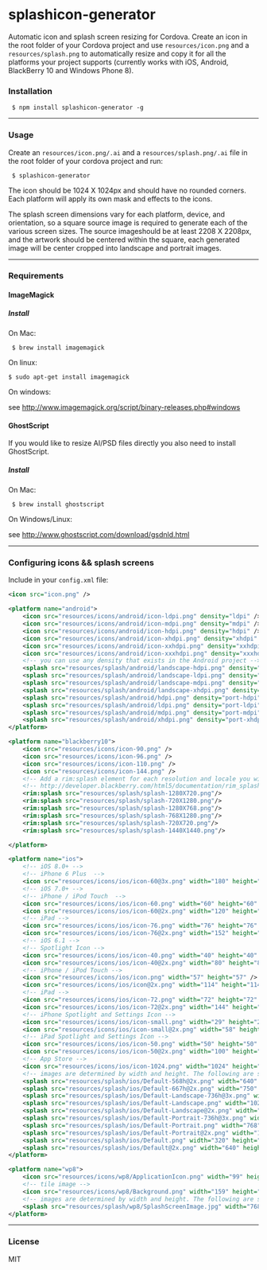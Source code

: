# splashicon-generator

Automatic icon and splash screen resizing for Cordova. Create an icon in the root folder of your 
Cordova project and use ```resources/icon.png``` and a ```resources/splash.png``` to automatically 
resize and copy it for all the platforms your project supports (currently works with iOS, Android, 
BlackBerry 10 and Windows Phone 8).

### Installation

     $ npm install splashicon-generator -g

---

### Usage

Create an ```resources/icon.png/.ai``` and a ```resources/splash.png/.ai``` file in the root folder of your 
cordova project and run:

     $ splashicon-generator

The icon should be 1024 X 1024px and should have no rounded corners. Each platform will apply its 
own mask and effects to the icons.

The splash screen dimensions vary for each platform, device, and orientation, so a square source 
image is required to generate each of the various screen sizes. The source imageshould be at least 
2208 X 2208px, and the artwork should be centered within the square, each generated image will be 
center cropped into landscape and portrait images. 

---

### Requirements

#### ImageMagick

##### Install 

On Mac:

     $ brew install imagemagick

On linux:

    $ sudo apt-get install imagemagick

On windows:

see http://www.imagemagick.org/script/binary-releases.php#windows


#### GhostScript

If you would like to resize AI/PSD files directly you also need to install GhostScript.

##### Install 

On Mac:
     
     $ brew install ghostscript

On Windows/Linux:

see http://www.ghostscript.com/download/gsdnld.html

---

### Configuring icons && splash screens

Include in your ```config.xml``` file:

```xml
<icon src="icon.png" />

<platform name="android">
    <icon src="resources/icons/android/icon-ldpi.png" density="ldpi" />
    <icon src="resources/icons/android/icon-mdpi.png" density="mdpi" />
    <icon src="resources/icons/android/icon-hdpi.png" density="hdpi" />
    <icon src="resources/icons/android/icon-xhdpi.png" density="xhdpi" />
    <icon src="resources/icons/android/icon-xxhdpi.png" density="xxhdpi" />
    <icon src="resources/icons/android/icon-xxxhdpi.png" density="xxxhdpi" />
    <!-- you can use any density that exists in the Android project -->
    <splash src="resources/splash/android/landscape-hdpi.png" density="land-hdpi"/>
    <splash src="resources/splash/android/landscape-ldpi.png" density="land-ldpi"/>
    <splash src="resources/splash/android/landscape-mdpi.png" density="land-mdpi"/>
    <splash src="resources/splash/android/landscape-xhdpi.png" density="land-xhdpi"/>
    <splash src="resources/splash/android/hdpi.png" density="port-hdpi"/>
    <splash src="resources/splash/android/ldpi.png" density="port-ldpi"/>
    <splash src="resources/splash/android/mdpi.png" density="port-mdpi"/>
    <splash src="resources/splash/android/xhdpi.png" density="port-xhdpi"/>
</platform>

<platform name="blackberry10">
    <icon src="resources/icons/icon-90.png" />
    <icon src="resources/icons/icon-96.png" />
    <icon src="resources/icons/icon-110.png" />
    <icon src="resources/icons/icon-144.png" />
    <!-- Add a rim:splash element for each resolution and locale you wish -->
    <!-- http://developer.blackberry.com/html5/documentation/rim_splash_element.html -->
    <rim:splash src="resources/splash/splash-1280X720.png"/>
    <rim:splash src="resources/splash/splash-720X1280.png"/>
    <rim:splash src="resources/splash/splash-1280X768.png"/>
    <rim:splash src="resources/splash/splash-768X1280.png"/>
    <rim:splash src="resources/splash/splash-720X720.png"/>
    <rim:splash src="resources/splash/splash-1440X1440.png"/>

</platform>

<platform name="ios">
    <!-- iOS 8.0+ -->
    <!-- iPhone 6 Plus  -->
    <icon src="resources/icons/ios/icon-60@3x.png" width="180" height="180" />
    <!-- iOS 7.0+ -->
    <!-- iPhone / iPod Touch  -->
    <icon src="resources/icons/ios/icon-60.png" width="60" height="60" />
    <icon src="resources/icons/ios/icon-60@2x.png" width="120" height="120" />
    <!-- iPad -->
    <icon src="resources/icons/ios/icon-76.png" width="76" height="76" />
    <icon src="resources/icons/ios/icon-76@2x.png" width="152" height="152" />
    <!-- iOS 6.1 -->
    <!-- Spotlight Icon -->
    <icon src="resources/icons/ios/icon-40.png" width="40" height="40" />
    <icon src="resources/icons/ios/icon-40@2x.png" width="80" height="80" />
    <!-- iPhone / iPod Touch -->
    <icon src="resources/icons/ios/icon.png" width="57" height="57" />
    <icon src="resources/icons/ios/icon@2x.png" width="114" height="114" />
    <!-- iPad -->
    <icon src="resources/icons/ios/icon-72.png" width="72" height="72" />
    <icon src="resources/icons/ios/icon-72@2x.png" width="144" height="144" />
    <!-- iPhone Spotlight and Settings Icon -->
    <icon src="resources/icons/ios/icon-small.png" width="29" height="29" />
    <icon src="resources/icons/ios/icon-small@2x.png" width="58" height="58" />
    <!-- iPad Spotlight and Settings Icon -->
    <icon src="resources/icons/ios/icon-50.png" width="50" height="50" />
    <icon src="resources/icons/ios/icon-50@2x.png" width="100" height="100" />
    <!-- App Store -->
    <icon src="resources/icons/ios/icon-1024.png" width="1024" height="1024" />
    <!-- images are determined by width and height. The following are supported -->
    <splash src="resources/splash/ios/Default-568h@2x.png" width="640" height="1136"/>
    <splash src="resources/splash/ios/Default-667h@2x.png" width="750" height="1334"/>
    <splash src="resources/splash/ios/Default-Landscape-736h@3x.png" width="2208" height="1242"/>
    <splash src="resources/splash/ios/Default-Landscape.png" width="1024" height="768"/>
    <splash src="resources/splash/ios/Default-Landscape@2x.png" width="2048" height="1536"/>
    <splash src="resources/splash/ios/Default-Portrait-736h@3x.png" width="1242" height="2208"/>
    <splash src="resources/splash/ios/Default-Portrait.png" width="768" height="1024"/>
    <splash src="resources/splash/ios/Default-Portrait@2x.png" width="1536" height="2048"/>
    <splash src="resources/splash/ios/Default.png" width="320" height="480"/>
    <splash src="resources/splash/ios/Default@2x.png" width="640" height="960"/>
</platform>

<platform name="wp8">
    <icon src="resources/icons/wp8/ApplicationIcon.png" width="99" height="99" />
    <!-- tile image -->
    <icon src="resources/icons/wp8/Background.png" width="159" height="159" />
    <!-- images are determined by width and height. The following are supported -->
    <splash src="resources/splash/wp8/SplashScreenImage.jpg" width="768" height="1280"/>
</platform>
```

---

### License

MIT
